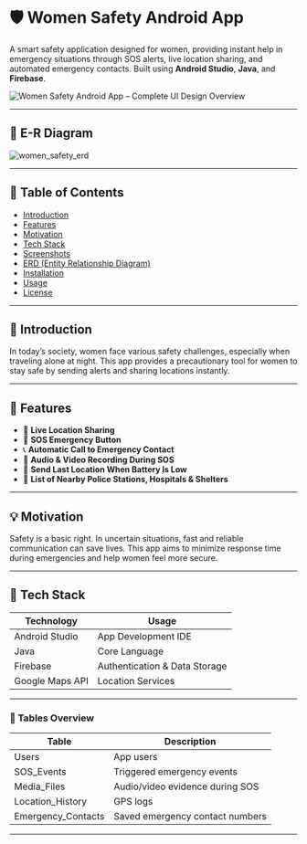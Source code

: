# 🛡️ Women Safety Android App

A smart safety application designed for women, providing instant help in emergency situations through SOS alerts, live location sharing, and automated emergency contacts. Built using **Android Studio**, **Java**, and **Firebase**.

![Women Safety Android App – Complete UI Design Overview](https://github.com/user-attachments/assets/e5f05a20-cf86-47aa-85f6-64dac7693043)

---

## 📌 E-R Diagram

![women_safety_erd](https://github.com/user-attachments/assets/2962e381-5c8b-4581-8dc5-19f05416c344)

---

## 📌 Table of Contents

- [Introduction](#introduction)
- [Features](#features)
- [Motivation](#motivation)
- [Tech Stack](#tech-stack)
- [Screenshots](#screenshots)
- [ERD (Entity Relationship Diagram)](#erd-entity-relationship-diagram)
- [Installation](#installation)
- [Usage](#usage)
- [License](#license)

---

## 📝 Introduction

In today’s society, women face various safety challenges, especially when traveling alone at night. This app provides a precautionary tool for women to stay safe by sending alerts and sharing locations instantly.

---

## 🚀 Features

- 📍 **Live Location Sharing**
- 🔴 **SOS Emergency Button**
- 📞 **Automatic Call to Emergency Contact**
- 🎥 **Audio & Video Recording During SOS**
- 🔋 **Send Last Location When Battery Is Low**
- 🏥 **List of Nearby Police Stations, Hospitals & Shelters**

---

## 💡 Motivation

Safety is a basic right. In uncertain situations, fast and reliable communication can save lives. This app aims to minimize response time during emergencies and help women feel more secure.

---

## 🧰 Tech Stack

| Technology      | Usage                          |
|-----------------|---------------------------------|
| Android Studio  | App Development IDE             |
| Java            | Core Language                   |
| Firebase        | Authentication & Data Storage   |
| Google Maps API | Location Services               |

---


### 🔹 Tables Overview

| Table              | Description                        |
|--------------------|------------------------------------|
| Users              | App users                          |
| SOS_Events         | Triggered emergency events         |
| Media_Files        | Audio/video evidence during SOS    |
| Location_History   | GPS logs                           |
| Emergency_Contacts | Saved emergency contact numbers    |

---

